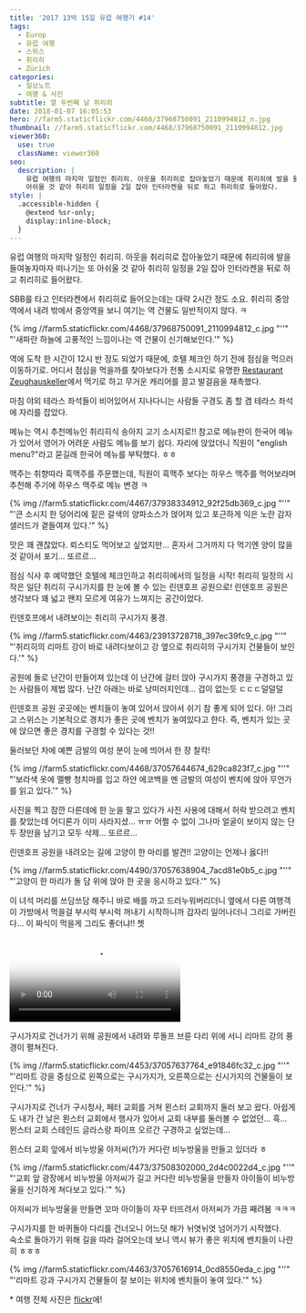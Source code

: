 ```yaml
---
title: '2017 13박 15일 유럽 여행기 ​#14'
tags:
  - Europ
  - 유럽 여행
  - 스위스
  - 취리히
  - Zürich
categories:
  - 일상노트
  - 여행 & 사진
subtitle: 열 두번째 날 취리히
date: 2018-01-07 16:05:53
hero: //farm5.staticflickr.com/4468/37968750091_2110994812_n.jpg
thumbnail: //farm5.staticflickr.com/4468/37968750091_2110994812.jpg
viewer360:
  use: true
  className: viewer360
seo:
  description: |
    유럽 여행의 마지막 일정인 취리히. 아웃을 취리히로 잡아놓았기 때문에 취리히에 발을 들여놓자마자 떠나기는 또
    아쉬울 것 같아 취리히 일정을 2일 잡아 인터라켄을 뒤로 하고 취리히로 들어왔다.
style: |
  .accessible-hidden {
    @extend %sr-only;
    display:inline-block;
  }
---
```



유럽 여행의 마지막 일정인 취리히. 아웃을 취리히로 잡아놓았기 때문에 취리히에 발을 들여놓자마자 떠나기는 또
아쉬울 것 같아 취리히 일정을 2일 잡아 인터라켄을 뒤로 하고 취리히로 들어왔다.

SBB를 타고 인터라켄에서 취리히로 들어오는데는 대략 2시간 정도 소요. 취리히 중앙역에서 내려 밖에서 중앙역을 보니
여기는 역 건물도 일반적이지 않다. ㅋ

<p>
  {% img //farm5.staticflickr.com/4468/37968750091_2110994812_c.jpg "''" "'새파란 하늘에 고풍적인 느낌이나는 역 건물이 신기해보인다.'" %}
</p>

역에 도착 한 시간이 12시 반 정도 되었기 때문에, 호텔 체크인 하기 전에 점심을 먹으러 이동하기로. 어디서 점심을
먹을까를 찾아보다가 전통 소시지로 유명한 [Restaurant Zeughauskeller](https://www.tripadvisor.co.kr/Restaurant_Review-g188113-d697919-Reviews-Zeughauskeller-Zurich.html)에서
먹기로 하고 무거운 캐리어를 끌고 발걸음을 재촉했다.

마침 야외 테라스 좌석들이 비어있어서 지나다니는 사람들 구경도 좀 할 겸 테라스 좌석에 자리를 잡았다.

<div class="viewer360" data-src="//farm5.staticflickr.com/4458/37764486932_d1e2014b3f_o.jpg" data-width="800" data-height="400" aria-label="식당 건물 바로 옆으로 4인 나무 테이블들이 놓여있고 길 가에 많은 사람들이 오가고 있다."></div>

메뉴는 역시 추천메뉴인 취리히식 송아지 고기 소시지로!! 참고로 메뉴판이 한국어 메뉴가 있어서 영어가 어려운 사람도
메뉴를 보기 쉽다. 자리에 앉았더니 직원이 "english menu?"라고 묻길래 한국어 메뉴를 부탁했다. ㅎㅎ

맥주는 취향따라 흑맥주를 주문했는데, 직원이 흑맥주 보다는 하우스 맥주를 먹어보라며 추천해 주기에 하우스 맥주로
메뉴 변경 ㅋ

<p>
  {% img //farm5.staticflickr.com/4467/37938334912_92f25db369_c.jpg "''" "'큰 소시지 한 덩어리에 짙은 갈색의 양파소스가 얹어져 있고 포근하게 익은 노란 감자 샐러드가 곁들여져 있다.'" %}
</p>

맛은 꽤 괜찮았다. 뢰스티도 먹어보고 싶었지만... 혼자서 그거까지 다 먹기엔 양이 많을 것 같아서 포기... 또르르...

점심 식사 후 예약했던 호텔에 체크인하고 취리히에서의 일정을 시작! 취리히 일정의 시작은 일단 취리히 구시가지를 한
눈에 볼 수 있는 린덴호프 공원으로! 린덴호프 공원은 생각보다 꽤 넓고 왠지 모르게 여유가 느껴지는 공간이었다.

<div class="viewer360" data-src="//farm5.staticflickr.com/4467/37764485462_9af0a765d0_o.jpg" data-width="800" data-height="400" aria-label="넓은 원형 공원 곳곳에 푸른 잎의 나무들이 서있고 여기 저기 벤치에 사람들이 둘 셋 모여 앉아있다."></div>

린덴호프에서 내려보이는 취리히 구시가지 풍경.

<p>
  {% img //farm5.staticflickr.com/4463/23913728718_397ec39fc9_c.jpg "''" "'취리히의 리마트 강이 바로 내려다보이고 강 옆으로 취리히의 구시가지 건물들이 보인다.'" %}
</p>

공원에 돌로 난간이 만들어져 있는데 이 난간에 걸터 앉아 구시가지 풍경을 구경하고 있는 사람들이 제법 많다.
난간 아래는 바로 낭떠러지인데... 겁이 없는듯 <span aria-hidden="true">ㄷㄷㄷ</span><span class="accessible-hidden">덜덜덜</span>

린덴호프 공원 곳곳에는 벤치들이 놓여 있어서 앉아서 쉬기 참 좋게 되어 있다. 아! 그리고 스위스는 기본적으로
경치가 좋은 곳에 벤치가 놓여있다고 한다. 즉, 벤치가 있는 곳에 앉으면 좋은 경치를 구경할 수 있다는 것!!

둘러보던 차에 예쁜 금발의 여성 분이 눈에 띄어서 한 장 찰칵!

<p>
  {% img //farm5.staticflickr.com/4468/37057644674_629ca823f7_c.jpg "''" "'보라색 옷에 멜빵 청치마를 입고 하얀 에코백을 멘 금발의 여성이 벤치에 앉아 무언가를 읽고 있다.'" %}
</p>

사진을 찍고 잠깐 다른데에 한 눈을 팔고 있다가 사진 사용에 대해서 허락 받으려고 벤치를 찾았는데 어디론가 이미
사라지셨... ㅠㅠ 어쩔 수 없이 그나마 얼굴이 보이지 않는 단 두 장만을 남기고 모두 삭제... 또르르...

린덴호프 공원을 내려오는 길에 고양이 한 마리를 발견!! 고양이는 언제나 옳다!!

<p>
  {% img //farm5.staticflickr.com/4490/37057638904_7acd81e0b5_c.jpg "''" "'고양이 한 마리가 돌 담 위에 앉아 한 곳을 응시하고 있다.'" %}
</p>

이 녀석 머리를 쓰담쓰담 해주니 바로 배를 까고 드러누워버리더니 옆에서 다른 여행객이 가방에서 먹을걸 부시럭 부시럭
꺼내기 시작하니까 갑자리 일어나더니 그리로 가버린다... 이 짜식이 먹을게 그리도 좋더냐!! 쳇

<div class="video-container">
  <video src="https://www.flickr.com/photos/mulder21c/37915350026/play/hd/4b635ceabe/"
        poster="//farm5.staticflickr.com/4505/37915350026_4b635ceabe_c.jpg"
        preload="metadata"
        controls
        controlsList="nodownload">
  <a href="https://www.flickr.com/photos/mulder21c/37915350026/in/album-72157689550057996/">
    <img src="https://farm5.staticflickr.com/4505/37915350026_4b635ceabe_c.jpg" alt="플리커에서 영상 재생">
  </a>
</div>

구시가지로 건너가기 위해 공원에서 내려와 루돌프 브룬 다리 위에 서니 리마트 강의 풍경이 펼쳐진다.

<p>
  {% img //farm5.staticflickr.com/4453/37057637764_e91846fc32_c.jpg "''" "'리마트 강을 중심으로 왼쪽으로는 구시가지가, 오른쪽으로는 신시가지의 건물들이 보인다.'" %}
</p>

구시가지로 건너가 구시청사, 페터 교회를 거쳐 묀스터 교회까지 둘러 보고 왔다.
아쉽게도 내가 간 날은 묀스터 교회에서 행사가 있어서 교회 내부를 둘러볼 수 없었던... 흑... 묀스터 교회 스테인드
글라스랑 파이프 오르간 구경하고 싶었는데...

묀스터 교회 앞에서 비누방울 아저씨(?)가 커다란 비누방울을 만들고 있더라 ㅎ

<p>
  {% img //farm5.staticflickr.com/4473/37508302000_2d4c0022d4_c.jpg "''" "'교회 앞 광장에서 비누방울 아저씨가 길고 커다란 비누방울을 만들자 아이들이 비누방울을 신기하게 쳐다보고 있다.'" %}
</p>

아저씨가 비누방울을 만들면 꼬마 아이들이 자꾸 터뜨려서 아저씨가 가끔 째려봄 ㅋㅋㅋ

구시가지를 한 바퀴돌아 다리를 건너오니 어느덧 해가 뉘엿뉘엿 넘어가기 시작했다. <br>
숙소로 돌아가기 위해 길을 따라 걸어오는데 보니 역시 뷰가 좋은 위치에 벤치들이 나란히 ㅎㅎㅎ

<p>
  {% img //farm5.staticflickr.com/4463/37057616914_0cd8550eda_c.jpg "''" "'리마트 강과 구시가지 건물들이 잘 보이는 위치에 벤치들이 놓여 있다.'" %}
</p>

&ast; 여행 전체 사진은 [flickr](https://www.flickr.com/photos/mulder21c/albums/72157689550057996)에!
